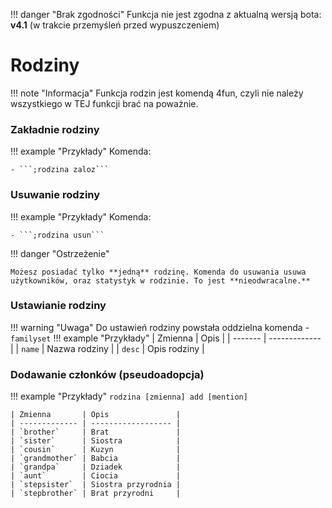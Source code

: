 !!! danger "Brak zgodności"
    Funkcja nie jest zgodna z aktualną wersją bota: **v4.1** (w trakcie przemyśleń przed wypuszczeniem)
    
# Rodziny

!!! note "Informacja"
    Funkcja rodzin jest komendą 4fun, czyli nie należy wszystkiego w TEJ funkcji brać na poważnie.

### Zakładnie rodziny

!!! example "Przykłady"
    Komenda:

    - ```;rodzina zaloz```

### Usuwanie rodziny

!!! example "Przykłady"
    Komenda: 

    - ```;rodzina usun```

!!! danger "Ostrzeżenie"

    Możesz posiadać tylko **jedną** rodzinę. Komenda do usuwania usuwa użytkowników, oraz statystyk w rodzinie. To jest **nieodwracalne.**

### Ustawianie rodziny

!!! warning "Uwaga"
    Do ustawień rodziny powstała oddzielna komenda - ```familyset```
!!! example "Przykłady" 
    | Zmienna | Opis          |
    | ------- | ------------- |
    | `name`  | Nazwa rodziny |
    | `desc`  | Opis rodziny  |

### Dodawanie członków (pseudoadopcja)

!!! example "Przykłady"
    ```rodzina [zmienna] add [mention]```
    
    | Zmienna       | Opis               |
    | ------------- | ------------------ |
    | `brother`     | Brat               |
    | `sister`      | Siostra            |
    | `cousin`      | Kuzyn              |
    | `grandmother` | Babcia             |
    | `grandpa`     | Dziadek            |
    | `aunt`        | Ciocia             |
    | `stepsister`  | Siostra przyrodnia |
    | `stepbrother` | Brat przyrodni     |